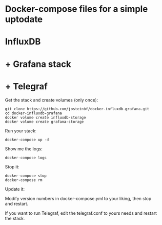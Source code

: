 # Docker-compose files for a simple uptodate
# InfluxDB
# + Grafana stack
# + Telegraf

Get the stack and create volumes (only once):

```
git clone https://github.com/josteinbf/docker-influxdb-grafana.git
cd docker-influxdb-grafana
docker volume create influxdb-storage
docker volume create grafana-storage
```

Run your stack:

```
docker-compose up -d

```

Show me the logs:

```
docker-compose logs
```

Stop it:

```
docker-compose stop
docker-compose rm
```

Update it:

Modify version numbers in docker-compose.yml to your liking, then stop and restart.


If you want to run Telegraf, edit the telegraf.conf to yours needs and restart the stack.

